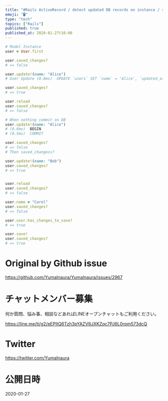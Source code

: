 ```yaml
---
title: "#Rails ActiveRecord / detect updated DB records on instance / saved_ch"
emoji: "🖥"
type: "tech"
topics: ["Rails"]
published: true
published_at: 2020-01-27t16:08
---
```


```rb
# Model Instance
user = User.first

user.saved_changes?
# => false

user.update!(name: "Alice")
# User Update (0.8ms)  UPDATE `users` SET `name` = 'Alice', `updated_at` = '2020-01-26 05:35:18' WHERE `users`.`id` = 1

user.saved_changes?
# => true

user.reload
user.saved_changes?
# => false

# When nothing commit on DB
user.update!(name: "Alice")
# (0.6ms)  BEGIN
# (0.5ms)  COMMIT

user.saved_changes?
# => false
# Then saved_changess?

user.update!(name: "Bob")
user.saved_changes?
# => true


user.reload
user.saved_changes?
# => false

user.name = "Carol"
user.saved_changes?
# => false

user.user.has_changes_to_save?
# => true

user.save!
user.saved_changes?
# => true
```

# Original by Github issue

https://github.com/YumaInaura/YumaInaura/issues/2967








<!-- Update From Qiita API -->

# チャットメンバー募集


何か質問、悩み事、相談などあればLINEオープンチャットもご利用ください。

https://line.me/ti/g2/eEPltQ6Tzh3pYAZV8JXKZqc7PJ6L0rpm573dcQ





# Twitter


https://twitter.com/YumaInaura


<!-- Update From Qiita API -->



# 公開日時

2020-01-27
